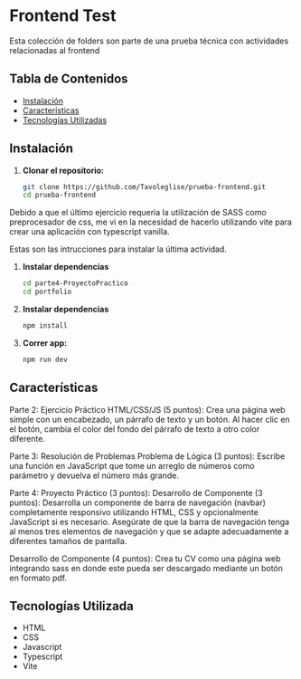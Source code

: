# Frontend Test
Esta colección de folders son parte de una prueba técnica con actividades relacionadas al frontend

## Tabla de Contenidos
- [Instalación](#instalación)
- [Características](#características)
- [Tecnologías Utilizadas](#tecnologías-utilizadas)

## Instalación



1. **Clonar el repositorio:**
   ```sh
   git clone https://github.com/Tavoleglise/prueba-frontend.git
   cd prueba-frontend

Debido a que el último ejercicio requeria la utilización de SASS como preprocesador de css, me vi en la necesidad de hacerlo utilizando vite para crear una aplicación con typescript vanilla.

Estas son las intrucciones para instalar la última actividad.

1. **Instalar dependencias**
   ```sh
   cd parte4-ProyectoPractico
   cd portfolio

1. **Instalar dependencias**
   ```sh
   npm install

1. **Correr app:**
   ```sh
   npm run dev

## Características

Parte 2: Ejercicio Práctico
HTML/CSS/JS (5 puntos):
Crea una página web simple con un encabezado, un párrafo de texto y un botón.
Al hacer clic en el botón, cambia el color del fondo del párrafo de texto a otro color diferente.

Parte 3: Resolución de Problemas
Problema de Lógica (3 puntos):
Escribe una función en JavaScript que tome un arreglo de números como parámetro y devuelva el número más grande.

Parte 4: Proyecto Práctico (3 puntos):
Desarrollo de Componente (3 puntos):
Desarrolla un componente de barra de navegación (navbar) completamente responsivo utilizando HTML, CSS y opcionalmente JavaScript si es necesario.
Asegúrate de que la barra de navegación tenga al menos tres elementos de navegación y que se adapte adecuadamente a diferentes tamaños de pantalla.

Desarrollo de Componente (4 puntos):
Crea tu CV como una página web integrando sass en donde este pueda ser descargado mediante un botón en formato pdf.

## Tecnologías Utilizada

- HTML
- CSS
- Javascript
- Typescript
- Vite